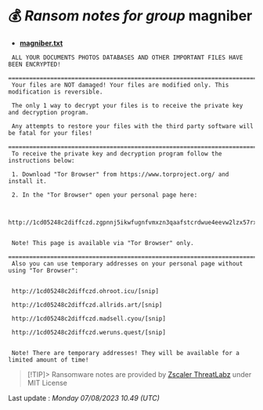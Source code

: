 # 💰 _Ransom notes for group_ magniber
* **[magniber.txt](https://ransomware.live/ransomware_notes/magniber/magniber.txt)**

```
 ALL YOUR DOCUMENTS PHOTOS DATABASES AND OTHER IMPORTANT FILES HAVE BEEN ENCRYPTED!
 ====================================================================================================
 Your files are NOT damaged! Your files are modified only. This modification is reversible.

 The only 1 way to decrypt your files is to receive the private key and decryption program.

 Any attempts to restore your files with the third party software will be fatal for your files!
 ====================================================================================================
 To receive the private key and decryption program follow the instructions below:

 1. Download "Tor Browser" from https://www.torproject.org/ and install it.

 2. In the "Tor Browser" open your personal page here:


 http://1cd05248c2diffczd.zgpnnj5ikwfugnfvmxzn3qaafstcrdwue4eevw2lzx57rx5bfkia6ryd.onion/[snip]


 Note! This page is available via "Tor Browser" only.
 ====================================================================================================
 Also you can use temporary addresses on your personal page without using "Tor Browser":


 http://1cd05248c2diffczd.ohroot.icu/[snip]

 http://1cd05248c2diffczd.allrids.art/[snip]

 http://1cd05248c2diffczd.madsell.cyou/[snip]

 http://1cd05248c2diffczd.weruns.quest/[snip]


 Note! There are temporary addresses! They will be available for a limited amount of time!

```


> [!TIP]> Ransomware notes are provided by [Zscaler ThreatLabz](https://github.com/threatlabz/ransomware_notes) under MIT License
> 




Last update : _Monday 07/08/2023 10.49 (UTC)_

